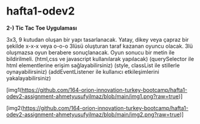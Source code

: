 # hafta1-odev2

<strong>2-) Tic Tac Toe Uygulaması</strong>


3x3, 9 kutudan oluşan bir yapı tasarlanacak. 
Yatay, dikey veya çapraz bir şekilde x-x-x veya o-o-o 3lüsü oluşturan taraf kazanan oyuncu olacak. 3lü oluşmazsa oyun berabere sonuçlanacak. Oyun sonucu bir metin ile bildirilmeli.
(html,css ve javascript kullanılarak yapılacak)
(querySelector ile html elementlerine erişim sağlayabilirsiniz)
(style, classList ile stillerle oynayabilirsiniz)
(addEventListener ile kullanıcı etkileşimlerini yakalayabilirsiniz)

[img1(https://github.com/164-orion-innovation-turkey-bootcamp/hafta1-odev2-assignment-ahmetyusufyilmaz/blob/main/img1.png?raw=true)]

[img2(https://github.com/164-orion-innovation-turkey-bootcamp/hafta1-odev2-assignment-ahmetyusufyilmaz/blob/main/img2.png?raw=true)]
